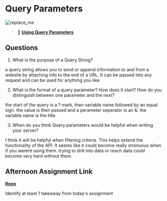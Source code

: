 # Query Parameters

![replace_me](https://codeworks.blob.core.windows.net/public/assets/img/illustrations/placeholder.svg)

> **📖 [Using Query Parameters](https://codeworksacademy.com/fs-student-guide/resources/wk5/01-Query-Parameters)**

## Questions

1. What is the purpose of a Query String?

a query string allows you to send or append information to and from a website by attaching info to the end of a URL. It can be passed into any request and can be used for anything you like.

2. What is the format of a query parameter? How does it start? How do you distinguish between one parameter and the next?

the start of the query is a ? mark, then variable name followed by an equal sign. the value is then passed and a perameter seperator is an &. the variable name is the title. 

3. When do you think Query parameters would be helpful when writing your server?

I think it will be helpful when filtering criteria. This helps extend the functionality  of the API. It seems like it could become really strenuous when if you werent using them. trying to drill into data or reach data could become very hard without them.

## Afternoon Assignment Link

**[Repo](https://github.com/TyHafen/Burger-joint)**

Identify at least 1 takeaway from today's assignment
